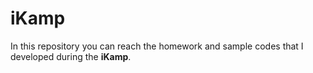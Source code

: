 
<h1>iKamp</h1>

In this repository you can reach the homework and sample codes that I developed during the <b>iKamp</b>.
